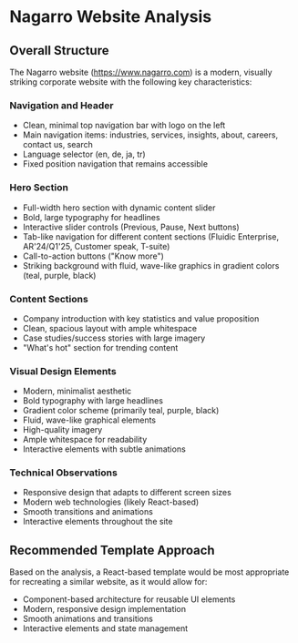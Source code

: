 # Nagarro Website Analysis

## Overall Structure
The Nagarro website (https://www.nagarro.com) is a modern, visually striking corporate website with the following key characteristics:

### Navigation and Header
- Clean, minimal top navigation bar with logo on the left
- Main navigation items: industries, services, insights, about, careers, contact us, search
- Language selector (en, de, ja, tr)
- Fixed position navigation that remains accessible

### Hero Section
- Full-width hero section with dynamic content slider
- Bold, large typography for headlines
- Interactive slider controls (Previous, Pause, Next buttons)
- Tab-like navigation for different content sections (Fluidic Enterprise, AR'24/Q1'25, Customer speak, T-suite)
- Call-to-action buttons ("Know more")
- Striking background with fluid, wave-like graphics in gradient colors (teal, purple, black)

### Content Sections
- Company introduction with key statistics and value proposition
- Clean, spacious layout with ample whitespace
- Case studies/success stories with large imagery
- "What's hot" section for trending content

### Visual Design Elements
- Modern, minimalist aesthetic
- Bold typography with large headlines
- Gradient color scheme (primarily teal, purple, black)
- Fluid, wave-like graphical elements
- High-quality imagery
- Ample whitespace for readability
- Interactive elements with subtle animations

### Technical Observations
- Responsive design that adapts to different screen sizes
- Modern web technologies (likely React-based)
- Smooth transitions and animations
- Interactive elements throughout the site

## Recommended Template Approach
Based on the analysis, a React-based template would be most appropriate for recreating a similar website, as it would allow for:
- Component-based architecture for reusable UI elements
- Modern, responsive design implementation
- Smooth animations and transitions
- Interactive elements and state management
